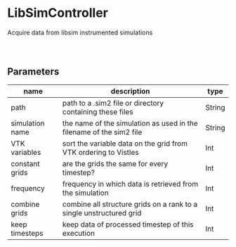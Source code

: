 
# LibSimController
Acquire data from libsim instrumented simulations

<svg width="3084.0" height="150" >
<style>.text { font: normal 24.0px sans-serif;}tspan{ font: italic 24.0px sans-serif;}.moduleName{ font: italic 30px sans-serif;}</style>
<rect x="0" y="30" width="308.4" height="90" rx="5" ry="5" style="fill:#64c8c8ff;" />
<text x="6.0" y="85.5" class="moduleName" >LibSimController</text></svg>

## Parameters
|name|description|type|
|-|-|-|
|path|path to a .sim2 file or directory containing these files|String|
|simulation name|the name of the simulation as used in the filename of the sim2 file |String|
|VTK variables|sort the variable data on the grid from VTK ordering to Vistles|Int|
|constant grids|are the grids the same for every timestep?|Int|
|frequency|frequency in which data is retrieved from the simulation|Int|
|combine grids|combine all structure grids on a rank to a single unstructured grid|Int|
|keep timesteps|keep data of processed timestep of this execution|Int|
